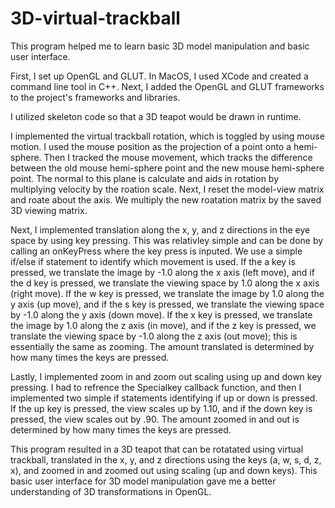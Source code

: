 # 3D-virtual-trackball

This program helped me to learn basic 3D model manipulation and basic user interface.

First, I set up OpenGL and GLUT. In MacOS, I used XCode and created a command line tool in C++. Next, I added the OpenGL and GLUT frameworks to the project's frameworks and libraries.

I utilized skeleton code  so that a 3D teapot would be drawn in runtime.

I implemented the virtual trackball rotation, which is toggled by using mouse motion. I used the mouse position as the projection of a point onto a hemi-sphere. Then I tracked the mouse movement, which tracks the difference between the old mouse hemi-sphere point and the new mouse hemi-sphere point. The normal to this plane is calculate and aids in rotation by multiplying velocity by the roation scale. Next, I reset the model-view matrix and roate about the axis. We multiply the new roatation matrix by the saved 3D viewing matrix.

Next, I implemented translation along the x, y, and z directions in the eye space by using
key pressing. This was relativley simple and can be done by calling an onKeyPress where the key press is inputed. We use a simple if/else if statement to identify which movement is used. 
If the a key is pressed, we translate the image by -1.0 along the x axis (left move), and if the d key is pressed, we translate the viewing space by 1.0 along the x axis (right move). If the w key is pressed, we translate the image by 1.0 along the y axis (up move), and if the s key is pressed, we translate the viewing space by -1.0 along the y axis (down move). If the x key is pressed, we translate the image by 1.0 along the z axis (in move), and if the z key is pressed, we translate the viewing space by -1.0 along the z axis (out move); this is essentially the same as zooming.
The amount translated is determined by how many times the keys are pressed.

Lastly, I implemented zoom in and zoom out scaling using up and down key pressing. I had to refrence the Specialkey callback function, and then I implemented two simple if statements identifying if up or down is pressed. If the up key is pressed, the view scales up by 1.10, and if the down key is pressed, the view scales out by .90. The amount zoomed in and out is determined by how many times the keys are pressed.

This program resulted in a 3D teapot that can be rotatated using virtual
trackball, translated in the x, y, and z directions using the keys (a, w, s, d, z, x), and zoomed in and zoomed out using scaling (up and down keys). This basic user interface for 3D model manipulation gave me a better understanding of 3D transformations in OpenGL.
